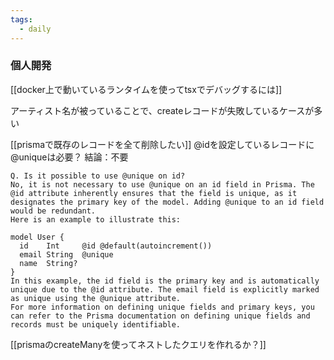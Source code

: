```yaml
---
tags:
  - daily
---
```


### 個人開発
[[docker上で動いているランタイムを使ってtsxでデバッグするには]]

アーティスト名が被っていることで、createレコードが失敗しているケースが多い

[[prismaで既存のレコードを全て削除したい]]
@idを設定しているレコードに@uniqueは必要？
結論：不要

```
Q. Is it possible to use @unique on id?
No, it is not necessary to use @unique on an id field in Prisma. The @id attribute inherently ensures that the field is unique, as it designates the primary key of the model. Adding @unique to an id field would be redundant.
Here is an example to illustrate this:

model User {
  id    Int     @id @default(autoincrement())
  email String  @unique
  name  String?
}
In this example, the id field is the primary key and is automatically unique due to the @id attribute. The email field is explicitly marked as unique using the @unique attribute.
For more information on defining unique fields and primary keys, you can refer to the Prisma documentation on defining unique fields and records must be uniquely identifiable.
```

[[prismaのcreateManyを使ってネストしたクエリを作れるか？]]